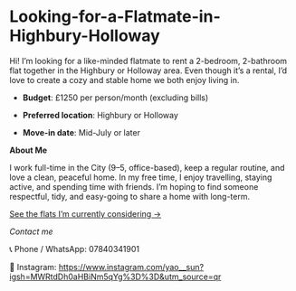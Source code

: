 # Looking-for-a-Flatmate-in-Highbury-Holloway
Hi! I’m looking for a like-minded flatmate to rent a 2-bedroom, 2-bathroom flat together in the Highbury or Holloway area. Even though it’s a rental, I’d love to create a cozy and stable home we both enjoy living in.

- **Budget**: £1250 per person/month (excluding bills)
  
- **Preferred location**: Highbury or Holloway
  
- **Move-in date**: Mid-July or later


**About Me**

I work full-time in the City (9–5, office-based), keep a regular routine, and love a clean, peaceful home. In my free time, I enjoy travelling, staying active, and spending time with friends. I’m hoping to find someone respectful, tidy, and easy-going to share a home with long-term.


<p><a href="Flat_Samples.html">See the flats I’m currently considering →</a></p>

*Contact me*

📞 Phone / WhatsApp: 07840341901

📸 Instagram: https://www.instagram.com/yao__sun?igsh=MWRtdDh0aHBiNm5qYg%3D%3D&utm_source=qr
